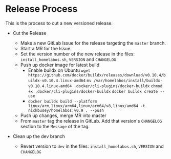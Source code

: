# Release Process

This is the process to cut a new versioned release.

* Cut the Release
  * Make a new GitLab Issue for the release targeting the `master` branch.
  * Start a MR for the Issue.
  * Set the version number of the new release in the files: `install_homelabos.sh`, `VERSION` and `CHANGELOG`
  * Push up docker image for latest build
    * Enable buildx on Ubuntu
      `wget https://github.com/docker/buildx/releases/download/v0.10.4/buildx-v0.10.4.linux-amd64`
      `mv /var/homelabos/install/buildx-v0.10.4.linux-amd64 .docker/cli-plugins/docker-buildx`
      `chmod +x .docker/cli-plugins/docker-buildx`
      `docker buildx create --use`
    * `docker buildx build --platform linux/arm,linux/arm64,linux/arm64/v8,linux/amd64 -t nickbusey/homelabos:v0.9 . --push`
  * Push up changes, merge MR into master
  * From `master` tag the release in GitLab. Add that version's `CHANGELOG` section to the `Message` of the tag.

* Clean up the dev branch
  * Revert version to `dev` in the files: `install_homelabos.sh`, `VERSION` and `CHANGELOG`
